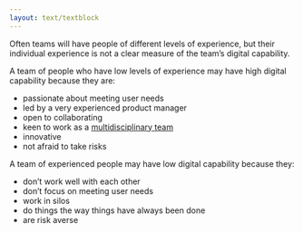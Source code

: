 ```yaml
---
layout: text/textblock
---
```

Often teams will have people of different levels of experience, but their individual experience is not a clear measure of the team’s digital capability.

A team of people who have low levels of experience may have high digital capability because they are:

-  passionate about meeting user needs
-  led by a very experienced product manager
-  open to collaborating
-  keen to work as a [multidisciplinary team](../multidisciplinary-team/)
-  innovative
-  not afraid to take risks

A team of experienced people may have low digital capability because they:

-  don’t work well with each other
-  don’t focus on meeting user needs
-  work in silos
-  do things the way things have always been done
-  are risk averse
